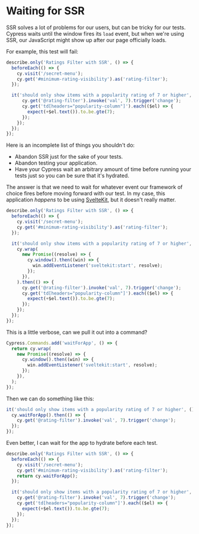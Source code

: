 # Waiting for SSR

SSR solves a lot of problems for our users, but can be tricky for our tests. Cypress waits until the window fires its `load` event, but when we're using SSR, our JavaScript might show up after our page officially loads.

For example, this test will fail:

```js
describe.only('Ratings Filter with SSR', () => {
  beforeEach(() => {
    cy.visit('/secret-menu');
    cy.get('#minimum-rating-visibility').as('rating-filter');
  });

  it('should only show items with a popularity rating of 7 or higher', () => {
      cy.get('@rating-filter').invoke('val', 7).trigger('change');
      cy.get('td[headers="popularity-column"]').each(($el) => {
        expect(+$el.text()).to.be.gte(7);
      });
    });
  });
});
```

Here is an incomplete list of things you shouldn't do:

- Abandon SSR just for the sake of your tests.
- Abandon testing your application.
- Have your Cypress wait an arbitrary amount of time before running your tests just so you can be sure that it's hydrated.

The answer is that we need to wait for whatever event our framework of choice fires before moving forward with our test. In my case, this application _happens_ to be using [SvelteKit](https://kit.svelte.dev), but it doesn't really matter.

```js
describe.only('Ratings Filter with SSR', () => {
  beforeEach(() => {
    cy.visit('/secret-menu');
    cy.get('#minimum-rating-visibility').as('rating-filter');
  });

  it('should only show items with a popularity rating of 7 or higher', () => {
    cy.wrap(
      new Promise((resolve) => {
        cy.window().then((win) => {
          win.addEventListener('sveltekit:start', resolve);
        });
      }),
    ).then(() => {
      cy.get('@rating-filter').invoke('val', 7).trigger('change');
      cy.get('td[headers="popularity-column"]').each(($el) => {
        expect(+$el.text()).to.be.gte(7);
      });
    });
  });
});
```

This is a little verbose, can we pull it out into a command?

```js
Cypress.Commands.add('waitForApp', () => {
  return cy.wrap(
    new Promise((resolve) => {
      cy.window().then((win) => {
        win.addEventListener('sveltekit:start', resolve);
      });
    }),
  );
});
```

Then we can do something like this:

```js
it('should only show items with a popularity rating of 7 or higher', () => {
  cy.waitForApp().then(() => {
    cy.get('@rating-filter').invoke('val', 7).trigger('change');
  });
});
```

Even better, I can wait for the app to hydrate before each test.

```js
describe.only('Ratings Filter with SSR', () => {
  beforeEach(() => {
    cy.visit('/secret-menu');
    cy.get('#minimum-rating-visibility').as('rating-filter');
    return cy.waitForApp();
  });

  it('should only show items with a popularity rating of 7 or higher', () => {
    cy.get('@rating-filter').invoke('val', 7).trigger('change');
    cy.get('td[headers="popularity-column"]').each(($el) => {
      expect(+$el.text()).to.be.gte(7);
    });
  });
});
```
